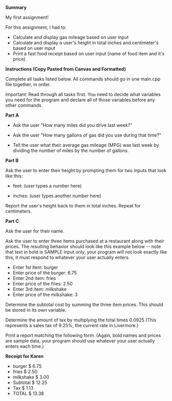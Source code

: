**Summary**

My first assignment!

For this assignment, I had to:
- Calculate and display gas mileage based on user input
- Calculate and display a user's height in total inches and centimeter's based on user input
- Print a fast food receipt based on user input (name of food item and it's price)

**Instructions (Copy Pasted from Canvas and Formatted)**

Complete all tasks listed below. All commands should go in one main.cpp file together, in order.

Important: Read through all tasks first. You need to decide what variables you need for the program and declare all of those variables before any other commands.

**Part A**

- Ask the user "How many miles did you drive last week?"

- Ask the user "How many gallons of gas did you use during that time?"

- Tell the user what their average gas mileage (MPG) was last week by dividing the number of miles by the number of gallons.

**Part B**

Ask the user to enter their height by prompting them for two inputs that look like this:

- feet:  (user types a number here)

- inches:  (user types another number here)

Report the user's height back to them in total inches. Repeat for centimeters. 

**Part C**

Ask the user for their name.

Ask the user to enter three items purchased at a restaurant along with their prices. The resulting behavior should look like this example below -- note that text in bold is SAMPLE input only, your program will not look exactly like this, it must respond to whatever your user actually enters.

- Enter 1st item: burger
- Enter price of the burger: 6.75
- Enter 2nd item: fries
- Enter price of the fries: 2.50
- Enter 3rd item: milkshake
- Enter price of the milkshake: 3

Determine the subtotal cost by summing the three item prices. This should be stored in its own variable.

Determine the amount of tax by multiplying the total times 0.0925
(This represents a sales tax of 9.25%, the current rate in Livermore.)

Print a report matching the following form. (Again, bold names and prices are sample data, your program should use whatever your user actually enters each time.)

**Receipt for Karen**
- burger    $  6.75
- fries     $  2.50
- milkshake $  3.00
- Subtotal  $ 12.25
- Tax       $  1.13
- TOTAL     $ 13.38  
